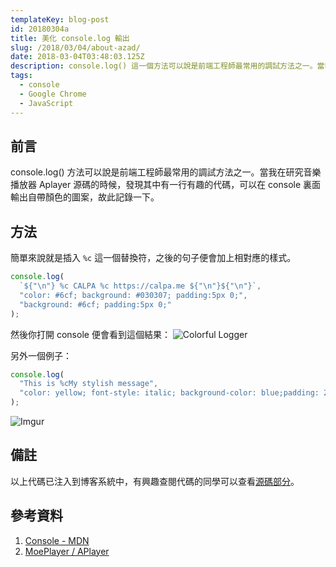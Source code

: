```yaml
---
templateKey: blog-post
id: 20180304a
title: 美化 console.log 輸出
slug: /2018/03/04/about-azad/
date: 2018-03-04T03:48:03.125Z
description: console.log() 這一個方法可以說是前端工程師最常用的調試方法之一。當我在研究音樂播放器 Aplayer 源碼的時候，發現其中有一行有趣的代碼，可以在 console 裏面輸出自帶顏色的圖案，故在此記錄一下。
tags:
  - console
  - Google Chrome
  - JavaScript
---
```


## 前言

console.log() 方法可以說是前端工程師最常用的調試方法之一。當我在研究音樂播放器 Aplayer 源碼的時候，發現其中有一行有趣的代碼，可以在 console 裏面輸出自帶顏色的圖案，故此記錄一下。

## 方法

簡單來說就是插入 `%c` 這一個替換符，之後的句子便會加上相對應的樣式。

```javascript
console.log(
  `${"\n"} %c CALPA %c https://calpa.me ${"\n"}${"\n"}`,
  "color: #6cf; background: #030307; padding:5px 0;",
  "background: #6cf; padding:5px 0;"
);
```

然後你打開 console 便會看到這個結果：
![Colorful Logger](https://i.imgur.com/VoxnwAJ.jpg)

另外一個例子：

```javascript
console.log(
  "This is %cMy stylish message",
  "color: yellow; font-style: italic; background-color: blue;padding: 2px"
);
```

![Imgur](https://i.imgur.com/cAOYrrn.jpg)

## 備註

以上代碼已注入到博客系統中，有興趣查閱代碼的同學可以查看[源碼部分](https://github.com/calpa/blog/blob/master/gatsby-browser.js)。

## 參考資料

1.  [Console - MDN](https://developer.mozilla.org/en-US/docs/Web/API/console)
2.  [MoePlayer / APlayer](https://github.com/MoePlayer/APlayer/blob/master/src/js/index.js)
